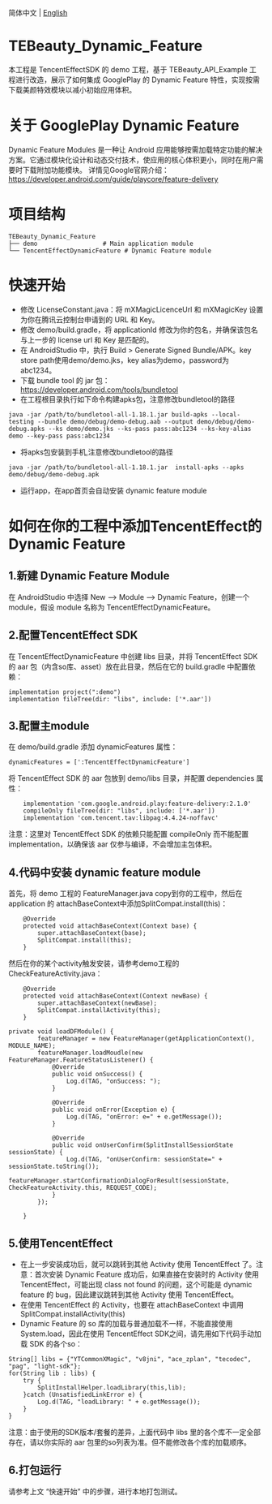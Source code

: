 简体中文  |  [English](https://github.com/Tencent-RTC/TencentEffect_Android/blob/main/TEBeauty_Dynamic_Feature/README.md)

# TEBeauty_Dynamic_Feature

本工程是 TencentEffectSDK 的 demo 工程，基于 TEBeauty_API_Example 工程进行改造，展示了如何集成 GooglePlay 的 Dynamic Feature 特性，实现按需下载美颜特效模块以减小初始应用体积。

# 关于 GooglePlay Dynamic Feature
Dynamic Feature Modules 是一种让 Android 应用能够按需加载特定功能的解决方案。它通过模块化设计和动态交付技术，使应用的核心体积更小，同时在用户需要时下载附加功能模块。
详情见Google官网介绍：https://developer.android.com/guide/playcore/feature-delivery

# 项目结构
```
TEBeauty_Dynamic_Feature
├── demo                  # Main application module  
└── TencentEffectDynamicFeature # Dynamic Feature module

```

# 快速开始
- 修改 LicenseConstant.java：将 mXMagicLicenceUrl 和 mXMagicKey 设置为你在腾讯云控制台申请到的 URL 和 Key。
- 修改 demo/build.gradle，将 applicationId 修改为你的包名，并确保该包名与上一步的 license url 和 Key 是匹配的。
- 在 AndroidStudio 中，执行 Build > Generate Signed Bundle/APK。key store path使用demo/demo.jks，key alias为demo，password为abc1234。
- 下载 bundle tool 的 jar 包：https://developer.android.com/tools/bundletool
- 在工程根目录执行如下命令构建apks包，注意修改bundletool的路径
```
java -jar /path/to/bundletool-all-1.18.1.jar build-apks --local-testing --bundle demo/debug/demo-debug.aab --output demo/debug/demo-debug.apks --ks demo/demo.jks --ks-pass pass:abc1234 --ks-key-alias demo --key-pass pass:abc1234
```
- 将apks包安装到手机,注意修改bundletool的路径
```
java -jar /path/to/bundletool-all-1.18.1.jar  install-apks --apks demo/debug/demo-debug.apk
```
- 运行app，在app首页会自动安装 dynamic feature module

# 如何在你的工程中添加TencentEffect的Dynamic Feature
## 1.新建 Dynamic Feature Module
在 AndroidStudio 中选择 New --> Module --> Dynamic Feature，创建一个 module，假设 module 名称为 TencentEffectDynamicFeature。
## 2.配置TencentEffect SDK
在 TencentEffectDynamicFeature 中创建 libs 目录，并将 TencentEffect SDK 的 aar 包（内含so库、asset）放在此目录，然后在它的 build.gradle 中配置依赖：
```
implementation project(":demo")
implementation fileTree(dir: "libs", include: ['*.aar'])
```
## 3.配置主module
在 demo/build.gradle 添加 dynamicFeatures 属性：
```
dynamicFeatures = [':TencentEffectDynamicFeature']
```
将 TencentEffect SDK 的 aar 包放到 demo/libs 目录，并配置 dependencies 属性：
```
    implementation 'com.google.android.play:feature-delivery:2.1.0'
    compileOnly fileTree(dir: "libs", include: ['*.aar'])
    implementation 'com.tencent.tav:libpag:4.4.24-noffavc'
```
注意：这里对 TencentEffect SDK 的依赖只能配置 compileOnly 而不能配置 implementation，以确保该 aar 仅参与编译，不会增加主包体积。 

## 4.代码中安装 dynamic feature module
首先，将 demo 工程的 FeatureManager.java copy到你的工程中，然后在 application 的 attachBaseContext中添加SplitCompat.install(this)：
```
    @Override
    protected void attachBaseContext(Context base) {
        super.attachBaseContext(base);
        SplitCompat.install(this);
    }
```
然后在你的某个activity触发安装，请参考demo工程的 CheckFeatureActivity.java：
```
    @Override
    protected void attachBaseContext(Context newBase) {
        super.attachBaseContext(newBase);
        SplitCompat.installActivity(this);
    }

private void loadDFModule() {
        featureManager = new FeatureManager(getApplicationContext(), MODULE_NAME);
        featureManager.loadMoudle(new FeatureManager.FeatureStatusListener() {
            @Override
            public void onSuccess() {
                Log.d(TAG, "onSuccess: ");
            }

            @Override
            public void onError(Exception e) {
                Log.d(TAG, "onError: e=" + e.getMessage());
            }

            @Override
            public void onUserConfirm(SplitInstallSessionState sessionState) {
                Log.d(TAG, "onUserConfirm: sessionState=" + sessionState.toString());
                featureManager.startConfirmationDialogForResult(sessionState, CheckFeatureActivity.this, REQUEST_CODE);
            }
        });

    }
```
## 5.使用TencentEffect
- 在上一步安装成功后，就可以跳转到其他 Activity 使用 TencentEffect 了。注意：首次安装 Dynamic Feature 成功后，如果直接在安装时的 Activity 使用 TencentEffect，可能出现 class not found 的问题，这个可能是 dynamic feature 的 bug，因此建议跳转到其他 Activity 使用 TencentEffect。
- 在使用 TencentEffect 的 Activity，也要在 attachBaseContext 中调用 SplitCompat.installActivity(this)
- Dynamic Feature 的 so 库的加载与普通加载不一样，不能直接使用 System.load，因此在使用 TencentEffect SDK之间，请先用如下代码手动加载 SDK 的各个so：
```
String[] libs = {"YTCommonXMagic", "v8jni", "ace_zplan", "tecodec", "pag", "light-sdk"};
for(String lib : libs) {
    try {
        SplitInstallHelper.loadLibrary(this,lib);
    }catch (UnsatisfiedLinkError e) {
        Log.d(TAG, "loadLibrary: " + e.getMessage());
    }
}
```
注意：由于使用的SDK版本/套餐的差异，上面代码中 libs 里的各个库不一定全部存在，请以你实际的 aar 包里的so列表为准。但不能修改各个库的加载顺序。

## 6.打包运行
请参考上文 “快速开始” 中的步骤，进行本地打包测试。







